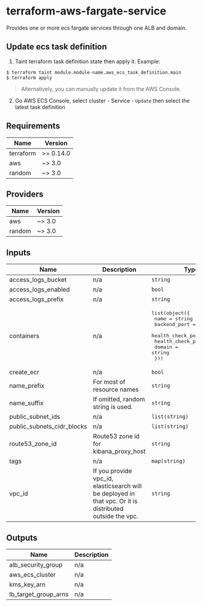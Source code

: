 # terraform-aws-fargate-service
Provides one or more ecs fargate services through one ALB and domain.

## Update ecs task definition
1. Taint terraform task definition state then apply it. Example:

```
$ terraform taint module.module-name.aws_ecs_task_definition.main
$ terraform apply
```

> Alternatively, you can manually update it from the AWS Console.

2. Go AWS ECS Console, select cluster - Service - `Update`
   then select the latest task definition

## Requirements

| Name | Version |
|------|---------|
| terraform | >= 0.14.0 |
| aws | ~> 3.0 |
| random | ~> 3.0 |

## Providers

| Name | Version |
|------|---------|
| aws | ~> 3.0 |
| random | ~> 3.0 |

## Inputs

| Name | Description | Type | Default | Required |
|------|-------------|------|---------|:--------:|
| access\_logs\_bucket | n/a | `string` | `null` | no |
| access\_logs\_enabled | n/a | `bool` | `false` | no |
| access\_logs\_prefix | n/a | `string` | `null` | no |
| containers | n/a | <pre>list(object({<br>    name              = string<br>    backend_port      = number<br>    health_check_port = number<br>    health_check_path = string<br>    domain            = string<br>  }))</pre> | n/a | yes |
| create\_ecr | n/a | `bool` | `true` | no |
| name\_prefix | For most of resource names | `string` | `"terraform-es"` | no |
| name\_suffix | If omitted, random string is used. | `string` | `""` | no |
| public\_subnet\_ids | n/a | `list(string)` | `[]` | no |
| public\_subnets\_cidr\_blocks | n/a | `list(string)` | n/a | yes |
| route53\_zone\_id | Route53 zone id for kibana\_proxy\_host | `string` | n/a | yes |
| tags | n/a | `map(string)` | `{}` | no |
| vpc\_id | If you provide vpc\_id, elasticsearch will be deployed in that vpc. Or it is distributed outside the vpc. | `string` | n/a | yes |

## Outputs

| Name | Description |
|------|-------------|
| alb\_security\_group | n/a |
| aws\_ecs\_cluster | n/a |
| kms\_key\_arn | n/a |
| lb\_target\_group\_arns | n/a |

